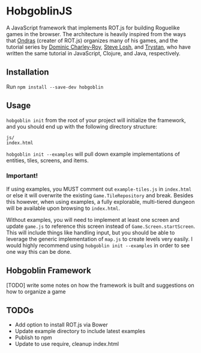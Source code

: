 # HobgoblinJS

A JavaScript framework that implements ROT.js for building Roguelike games in the browser. The architecture is heavily inspired from the ways that [Ondras](http://ondras.zarovi.cz/) (creater of ROT.js) organizes many of his games, and the tutorial series by [Dominic Charley-Roy](http://www.codingcookies.com/2013/04/01/building-a-roguelike-in-javascript-part-1/), [Steve Losh](http://stevelosh.com/blog/2012/07/caves-of-clojure-01/), and [Trystan](http://trystans.blogspot.com/2016/01/roguelike-tutorial-00-table-of-contents.html), who have written the same tutorial in JavaScript, Clojure, and Java, respectively.

## Installation

Run `npm install --save-dev hobgoblin`

## Usage

`hobgoblin init` from the root of your project will initialize the framework, and you should end up with the following directory structure:

```
js/
index.html
```

`hobgoblin init --examples` will pull down example implementations of entities, tiles, screens, and items.

### Important!

If using examples, you MUST comment out `example-tiles.js` in `index.html` or else it will overwrite the existing `Game.TileRepository` and break. Besides this however, when using examples, a fully explorable, multi-tiered dungeon will be available upon browsing to `index.html`.

Without examples, you will need to implement at least one screen and update `game.js` to reference this screen instead of `Game.Screen.startScreen`. This will include things like handling input, but you should be able to leverage the generic implementation of `map.js` to create levels very easily. I would highly recommend using `hobgoblin init --examples` in order to see one way this can be done.

## Hobgoblin Framework

[TODO] write some notes on how the framework is built and suggestions on how to organize a game

## TODOs

* Add option to install ROT.js via Bower
* Update example directory to include latest examples
* Publish to npm
* Update to use require, cleanup index.html